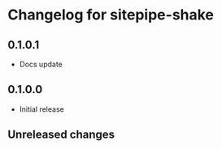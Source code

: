 # Changelog for sitepipe-shake

## 0.1.0.1
- Docs update

## 0.1.0.0
- Initial release

## Unreleased changes
